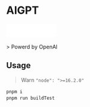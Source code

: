 # AIGPT
<p style='text-align:left'>
<img src="./src/components/img/AiGPT_1.png">
</p>
> Powerd by OpenAI

## Usage
> Warn `"node": ">=16.2.0"`
```sh
pnpm i
pnpm run buildTest
```

